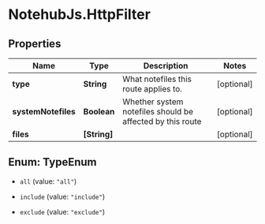 # NotehubJs.HttpFilter

## Properties

| Name                | Type         | Description                                               | Notes      |
| ------------------- | ------------ | --------------------------------------------------------- | ---------- |
| **type**            | **String**   | What notefiles this route applies to.                     | [optional] |
| **systemNotefiles** | **Boolean**  | Whether system notefiles should be affected by this route | [optional] |
| **files**           | **[String]** |                                                           | [optional] |

## Enum: TypeEnum

- `all` (value: `"all"`)

- `include` (value: `"include"`)

- `exclude` (value: `"exclude"`)

